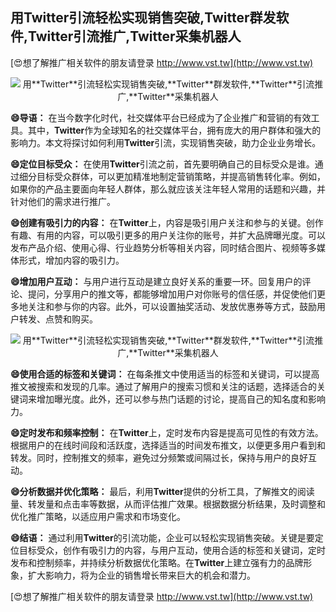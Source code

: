 ## **用**Twitter**引流轻松实现销售突破,**Twitter**群发软件,**Twitter**引流推广,**Twitter**采集机器人**

[😍想了解推广相关软件的朋友请登录 http://www.vst.tw](http://www.vst.tw)

 <center><img src="https://vst.tw/MP4/tuiguang/png/0.png" alt="用**Twitter**引流轻松实现销售突破,**Twitter**群发软件,**Twitter**引流推广,**Twitter**采集机器人"></center>

**😄导语：**
在当今数字化时代，社交媒体平台已经成为了企业推广和营销的有效工具。其中，**Twitter**作为全球知名的社交媒体平台，拥有庞大的用户群体和强大的影响力。本文将探讨如何利用**Twitter**引流，实现销售突破，助力企业业务增长。

**😄定位目标受众：**
在使用**Twitter**引流之前，首先要明确自己的目标受众是谁。通过细分目标受众群体，可以更加精准地制定营销策略，并提高销售转化率。例如，如果你的产品主要面向年轻人群体，那么就应该关注年轻人常用的话题和兴趣，并针对他们的需求进行推广。

**😄创建有吸引力的内容：**
在**Twitter**上，内容是吸引用户关注和参与的关键。创作有趣、有用的内容，可以吸引更多的用户关注你的账号，并扩大品牌曝光度。可以发布产品介绍、使用心得、行业趋势分析等相关内容，同时结合图片、视频等多媒体形式，增加内容的吸引力。

**😄增加用户互动：**
与用户进行互动是建立良好关系的重要一环。回复用户的评论、提问，分享用户的推文等，都能够增加用户对你账号的信任感，并促使他们更多地关注和参与你的内容。此外，可以设置抽奖活动、发放优惠券等方式，鼓励用户转发、点赞和购买。

 <center><img src="https://vst.tw/MP4/tuiguang/png/2.png" alt="用**Twitter**引流轻松实现销售突破,**Twitter**群发软件,**Twitter**引流推广,**Twitter**采集机器人"></center>

**😄使用合适的标签和关键词：**
在每条推文中使用适当的标签和关键词，可以提高推文被搜索和发现的几率。通过了解用户的搜索习惯和关注的话题，选择适合的关键词来增加曝光度。此外，还可以参与热门话题的讨论，提高自己的知名度和影响力。

**😄定时发布和频率控制：**
在**Twitter**上，定时发布内容是提高可见性的有效方法。根据用户的在线时间段和活跃度，选择适当的时间发布推文，以便更多用户看到和转发。同时，控制推文的频率，避免过分频繁或间隔过长，保持与用户的良好互动。

**😄分析数据并优化策略：**
最后，利用**Twitter**提供的分析工具，了解推文的阅读量、转发量和点击率等数据，从而评估推广效果。根据数据分析结果，及时调整和优化推广策略，以适应用户需求和市场变化。

**😄结语：**
通过利用**Twitter**的引流功能，企业可以轻松实现销售突破。关键是要定位目标受众，创作有吸引力的内容，与用户互动，使用合适的标签和关键词，定时发布和控制频率，并持续分析数据优化策略。在**Twitter**上建立强有力的品牌形象，扩大影响力，将为企业的销售增长带来巨大的机会和潜力。

[😍想了解推广相关软件的朋友请登录 http://www.vst.tw](http://www.vst.tw)



